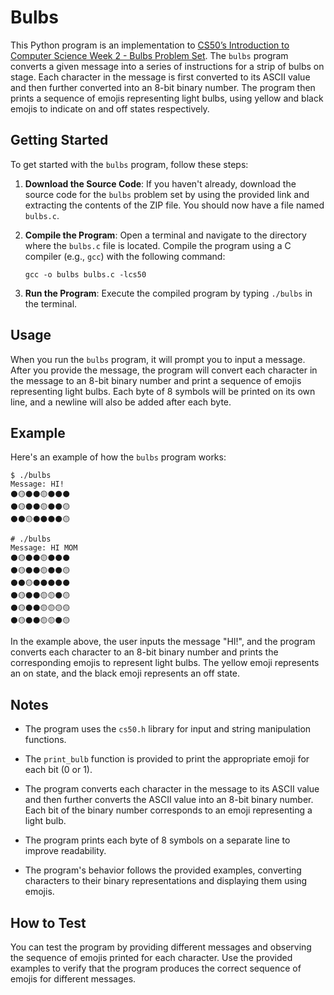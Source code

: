 # Bulbs

This Python program is an implementation to [CS50’s Introduction to Computer Science Week 2 - Bulbs Problem Set](https://cs50.harvard.edu/x/2023/psets/2/bulbs/). The `bulbs` program converts a given message into a series of instructions for a strip of bulbs on stage. Each character in the message is first converted to its ASCII value and then further converted into an 8-bit binary number. The program then prints a sequence of emojis representing light bulbs, using yellow and black emojis to indicate on and off states respectively.

## Getting Started

To get started with the `bulbs` program, follow these steps:

1. **Download the Source Code**: If you haven't already, download the source code for the `bulbs` problem set by using the provided link and extracting the contents of the ZIP file. You should now have a file named `bulbs.c`.

2. **Compile the Program**: Open a terminal and navigate to the directory where the `bulbs.c` file is located. Compile the program using a C compiler (e.g., `gcc`) with the following command:

   ```
   gcc -o bulbs bulbs.c -lcs50
   ```

3. **Run the Program**: Execute the compiled program by typing `./bulbs` in the terminal.

## Usage

When you run the `bulbs` program, it will prompt you to input a message. After you provide the message, the program will convert each character in the message to an 8-bit binary number and print a sequence of emojis representing light bulbs. Each byte of 8 symbols will be printed on its own line, and a newline will also be added after each byte.

## Example

Here's an example of how the `bulbs` program works:

```
$ ./bulbs
Message: HI!
⚫🟡⚫⚫🟡⚫⚫⚫
⚫🟡⚫⚫🟡⚫⚫🟡
⚫⚫🟡⚫⚫⚫⚫🟡
```

```
# ./bulbs
Message: HI MOM
⚫🟡⚫⚫🟡⚫⚫⚫
⚫🟡⚫⚫🟡⚫⚫🟡
⚫⚫🟡⚫⚫⚫⚫⚫
⚫🟡⚫⚫🟡🟡⚫🟡
⚫🟡⚫⚫🟡🟡🟡🟡
⚫🟡⚫⚫🟡🟡⚫🟡
```

In the example above, the user inputs the message "HI!", and the program converts each character to an 8-bit binary number and prints the corresponding emojis to represent light bulbs. The yellow emoji represents an on state, and the black emoji represents an off state.

## Notes

- The program uses the `cs50.h` library for input and string manipulation functions.

- The `print_bulb` function is provided to print the appropriate emoji for each bit (0 or 1).

- The program converts each character in the message to its ASCII value and then further converts the ASCII value into an 8-bit binary number. Each bit of the binary number corresponds to an emoji representing a light bulb.

- The program prints each byte of 8 symbols on a separate line to improve readability.

- The program's behavior follows the provided examples, converting characters to their binary representations and displaying them using emojis.

## How to Test

You can test the program by providing different messages and observing the sequence of emojis printed for each character. Use the provided examples to verify that the program produces the correct sequence of emojis for different messages.